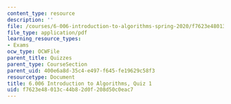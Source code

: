 ```yaml
---
content_type: resource
description: ''
file: /courses/6-006-introduction-to-algorithms-spring-2020/f7623e48013c44b82d0f208d50c0eac7_MIT6_006S20_q1.pdf
file_type: application/pdf
learning_resource_types:
- Exams
ocw_type: OCWFile
parent_title: Quizzes
parent_type: CourseSection
parent_uid: 400e6a8d-35c4-e497-f645-fe19629c58f3
resourcetype: Document
title: 6.006 Introduction to Algorithms, Quiz 1
uid: f7623e48-013c-44b8-2d0f-208d50c0eac7
---
```

